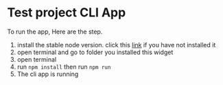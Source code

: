 # Test project CLI App

To run the app, Here are the step.
1. install the stable node version. click this [link](https://nodejs.org/en/) if you have not installed it
2. open terminal and go to folder you installed this widget
3. open terminal
4. run ``npm install`` then run ``npm run``
5. The cli app is running
